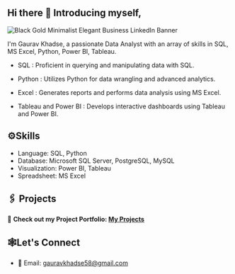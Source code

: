 ## Hi there 👋 Introducing myself,

![Black Gold Minimalist Elegant Business LinkedIn Banner](https://github.com/user-attachments/assets/8f8c6fdc-dd84-4c1f-9eea-de8f48e65279)


I'm Gaurav Khadse, a passionate Data Analyst with an array of skills in SQL, MS Excel, Python, Power BI, Tableau.

- SQL : Proficient in querying and manipulating data with SQL.

- Python : Utilizes Python for data wrangling and advanced analytics.

- Excel : Generates reports and performs data analysis using MS Excel.

- Tableau and Power BI : Develops interactive dashboards using Tableau and Power BI.


## ⚙️Skills

- Language: SQL, Python
- Database: Microsoft SQL Server, PostgreSQL, MySQL
- Visualization: Power BI, Tableau
- Spreadsheet: MS Excel

## 🖇️ Projects  
🔗 **Check out my Project Portfolio: [My Projects](https://github.com/Gaurav-Khadse?tab=repositories)** 

## 🕸️Let's Connect

- 📧 Email: [gauravkhadse58@gmail.com](mailto:gauravkhadse58@gmail.com) 
